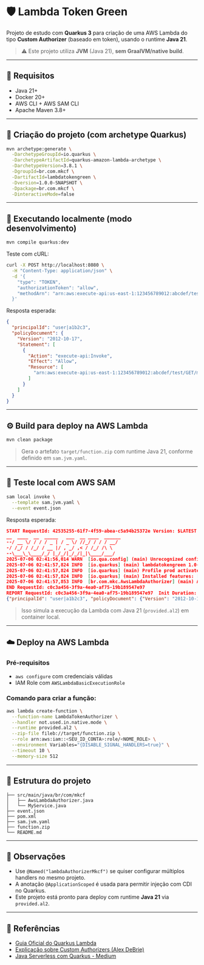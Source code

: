 # 🛡️ Lambda Token Green

Projeto de estudo com **Quarkus 3** para criação de uma AWS Lambda do tipo **Custom Authorizer** (baseado em token), usando o runtime **Java 21**.

> ⚠️ Este projeto utiliza **JVM** (Java 21), **sem GraalVM/native build**.

---

## 🔧 Requisitos

- Java 21+
- Docker 20+
- AWS CLI + AWS SAM CLI
- Apache Maven 3.8+

---

## 🚀 Criação do projeto (com archetype Quarkus)

```bash
mvn archetype:generate \
  -DarchetypeGroupId=io.quarkus \
  -DarchetypeArtifactId=quarkus-amazon-lambda-archetype \
  -DarchetypeVersion=3.8.1 \
  -DgroupId=br.com.mkcf \
  -DartifactId=lambdatokengreen \
  -Dversion=1.0.0-SNAPSHOT \
  -Dpackage=br.com.mkcf \
  -DinteractiveMode=false
````

---

## 🧪 Executando localmente (modo desenvolvimento)

```bash
mvn compile quarkus:dev
```

Teste com cURL:

```bash
curl -X POST http://localhost:8080 \
  -H "Content-Type: application/json" \
  -d '{
    "type": "TOKEN",
    "authorizationToken": "allow",
    "methodArn": "arn:aws:execute-api:us-east-1:123456789012:abcdef/test/GET/my-resource"
  }'
```

Resposta esperada:

```json
{
  "principalId": "user|a1b2c3",
  "policyDocument": {
    "Version": "2012-10-17",
    "Statement": [
      {
        "Action": "execute-api:Invoke",
        "Effect": "Allow",
        "Resource": [
          "arn:aws:execute-api:us-east-1:123456789012:abcdef/test/GET/my-resource"
        ]
      }
    ]
  }
}
```

---

## ⚙️ Build para deploy na AWS Lambda

```bash
mvn clean package
```

> Gera o artefato `target/function.zip` com runtime Java 21, conforme definido em `sam.jvm.yaml`.

---

## 🔬 Teste local com AWS SAM

```bash
sam local invoke \
  --template sam.jvm.yaml \
  --event event.json
```

Resposta esperada:

```json
START RequestId: 42535255-61f7-4f59-abea-c5a94b25372e Version: $LATEST
__  ____  __  _____   ___  __ ____  ______
--/ __ \/ / / / _ | / _ \/ //_/ / / / __/
-/ /_/ / /_/ / __ |/ , _/ ,< / /_/ /\ \
--\___\_\____/_/ |_/_/|_/_/|_|\____/___/
2025-07-06 02:41:56,014 WARN  [io.qua.config] (main) Unrecognized configuration key "quarkus.http.port" was provided; it will be ignored; verify that the dependency extension for this configuration is set or that you did not make a typo
2025-07-06 02:41:57,824 INFO  [io.quarkus] (main) lambdatokengreen 1.0-SNAPSHOT on JVM (powered by Quarkus 3.8.1) started in 8.249s.
2025-07-06 02:41:57,824 INFO  [io.quarkus] (main) Profile prod activated.
2025-07-06 02:41:57,824 INFO  [io.quarkus] (main) Installed features: [amazon-lambda, cdi]
2025-07-06 02:41:57,853 INFO  [br.com.mkc.AwsLambdaAuthorizer] (main) Authorizing token='allow' for methodArn='arn:aws:execute-api:us-east-1:123456789012:abcdef123/test/GET/my-resource'
END RequestId: c0c3a456-3f9a-4ea0-af75-19b189547e97
REPORT RequestId: c0c3a456-3f9a-4ea0-af75-19b189547e97  Init Duration: 0.05 ms  Duration: 10594.19 ms   Billed Duration: 10595 ms       Memory Size: 1024 MB    Max Memory Used: 1024 MB
{"principalId": "user|a1b2c3", "policyDocument": {"Version": "2012-10-17", "Statement": [{"Condition": null, "Action": "execute-api:Invoke", "Resource": ["arn:aws:execute-api:us-east-1:123456789012:abcdef123/test/GET/my-resource"], "Effect": "Allow"}]}, "context": null}
```

> Isso simula a execução da Lambda com Java 21 (`provided.al2`) em container local.

---

## ☁️ Deploy na AWS Lambda

### Pré-requisitos

* `aws configure` com credenciais válidas
* IAM Role com `AWSLambdaBasicExecutionRole`

### Comando para criar a função:

```bash
aws lambda create-function \
  --function-name LambdaTokenAuthorizer \
  --handler not.used.in.native.mode \
  --runtime provided.al2 \
  --zip-file fileb://target/function.zip \
  --role arn:aws:iam::<SEU_ID_CONTA>:role/<NOME_ROLE> \
  --environment Variables="{DISABLE_SIGNAL_HANDLERS=true}" \
  --timeout 10 \
  --memory-size 512
```

---

## 📁 Estrutura do projeto

```
├── src/main/java/br/com/mkcf
│   ├── AwsLambdaAuthorizer.java
│   └── MyService.java
├── event.json
├── pom.xml
├── sam.jvm.yaml
├── function.zip
└── README.md
```

---

## 📌 Observações

* Use `@Named("lambdaAuthorizerMkcf")` se quiser configurar múltiplos handlers no mesmo projeto.
* A anotação `@ApplicationScoped` é usada para permitir injeção com CDI no Quarkus.
* Este projeto está pronto para deploy com runtime **Java 21** via `provided.al2`.

---

## 🔗 Referências

* [Guia Oficial do Quarkus Lambda](https://quarkus.io/guides/aws-lambda)
* [Explicação sobre Custom Authorizers (Alex DeBrie)](https://www.alexdebrie.com/posts/lambda-custom-authorizers/)
* [Java Serverless com Quarkus - Medium](https://medium.com/@ravibiswas0909/serverless-java-3-ways-to-optimize-aws-lambda-with-quarkus-bff5eabb352b)

```


